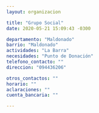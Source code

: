 ```yaml
---
layout: organizacion

title: "Grupo Social"
date: 2020-05-21 15:09:43 -0300

departamento: "Maldonado"
barrio: "Maldonado"
actividades: "La Barra"
necesidades: "Punto de Donación"
telefono_contacto: ""
direccion: "094436206"

otros_contactos: ""
horario: ""
aclaraciones: ""
cuenta_bancaria: ""

---
```


